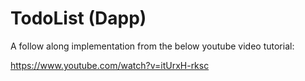 
# TodoList (Dapp)

A follow along implementation from the below youtube video tutorial:




https://www.youtube.com/watch?v=itUrxH-rksc

  